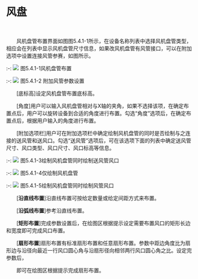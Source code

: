 

# 风盘
<br/>


&emsp;&emsp;风机盘管布置界面如图图5.4.1\-1所示，在设备名称列表中选择风机盘管类型，相应会在列表中显示风机盘管尺寸信息，如果改风机盘管有风管接口，可以在附加选项中设置连接风管参赛，如图所示。
<br/>

:-: ![](images/198.png)
图5.4.1\-1风机盘管布置
<br/>

:-: ![](images/199.png)
图5.4.1\-2 附加风管参数设置
<br/>


&emsp;&emsp;[底标高\]设定风机盘管布置底标高。

&emsp;&emsp;[角度\]用户可以输入风机盘管相对与X轴的夹角，如果不选择该项，在确定布置点后，用户可以旋转设备到合适的角度进行布置。勾选“角度”选项后，在确定布置点后，根据用户输入的角度进行布置。

&emsp;&emsp;[附加选项栏\]用户可在附加选项栏中确定绘制风机盘管的同时是否绘制与之连接的送风管和送风口。勾选“送风管”选项后，可在该选项下面的列表中确定送风管尺寸、风口类型、风口尺寸、风口标高等信息。
<br/>

:-: ![](images/200.png)
图5.4.1\-3绘制风机盘管同时绘制送风管风口
<br/>

:-: ![](images/201.png)
图5.4.1\-4仅绘制风机盘管
<br/>

:-: ![](images/202.png)
图5.4.1\-5绘制风机盘管同时绘制风管风口
<br/>


&emsp;&emsp;[**沿直线布置**\]沿直线布置可按给定数量或给定间距方式来布置。

&emsp;&emsp;[**沿弧线布置**\]参考沿直线布置。

&emsp;&emsp;\[**矩形布置**\]完成参数设置后，在绘图区根据提示设定需要布置风口的矩形长边和宽度即可完成风口布置。

&emsp;&emsp;[**扇形布置**\]扇形布置有标准扇形布置和任意扇形布置。参数中距边角度比为扇形边与沿径向最近一行风口圆心角与沿扇形径向相邻两行风口圆心角之比。设定完参数后，

&emsp;&emsp;即可在绘图区根据提示完成扇形布置。